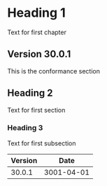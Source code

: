 # Heading 1

Text for first chapter

## Version 30.0.1

This is the conformance section

## Heading 2

Text for first section

### Heading 3

Text for first subsection


Version | Date
--------|-----------
30.0.1  | 3001-04-01
